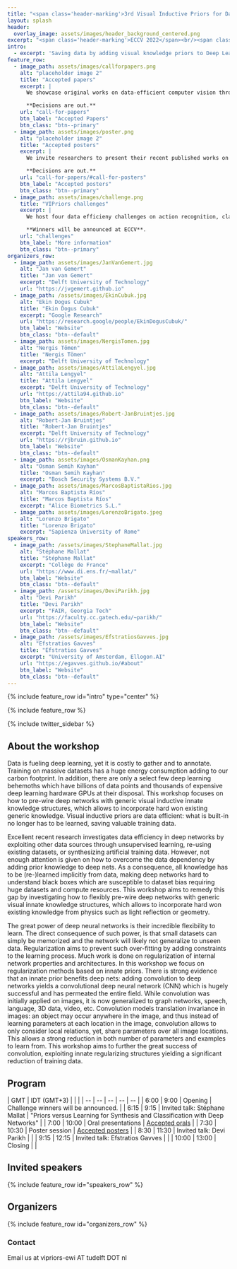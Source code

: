 ```yaml
---
title: "<span class='header-marking'>3rd Visual Inductive Priors for Data-Efficient Deep Learning Workshop</span>"
layout: splash
header:
  overlay_image: assets/images/header_background_centered.png
excerpt: "<span class='header-marking'>ECCV 2022</span><br/><span class='header-marking'>Monday October 24th 2022, 9:00 -  13:00</span><br /><span class='header-marking'>David Intercontinental Hotel, Grand Ballroom D</span>"
intro:
  - excerpt: 'Saving data by adding visual knowledge priors to Deep Learning.'
feature_row:
  - image_path: assets/images/callforpapers.png
    alt: "placeholder image 2"
    title: "Accepted papers"
    excerpt: |
      We showcase original works on data-efficient computer vision through live oral talks and a poster session.

      **Decisions are out.**
    url: "call-for-papers"
    btn_label: "Accepted Papers"
    btn_class: "btn--primary"
  - image_path: assets/images/poster.png
    alt: "placeholder image 2"
    title: "Accepted posters"
    excerpt: |
      We invite researchers to present their recent published works on data-efficient computer vision as a poster.

      **Decisions are out.**
    url: "call-for-papers/#call-for-posters"
    btn_label: "Accepted posters"
    btn_class: "btn--primary"
  - image_path: assets/images/challenge.png
    title: "VIPriors challenges"
    excerpt: |
      We host four data efficieny challenges on action recognition, classification, detection and segmentation.

      **Winners will be announced at ECCV**.
    url: "challenges"
    btn_label: "More information"
    btn_class: "btn--primary"
organizers_row:
  - image_path: assets/images/JanVanGemert.jpg
    alt: "Jan van Gemert"
    title: "Jan van Gemert"
    excerpt: "Delft University of Technology"
    url: "https://jvgemert.github.io"
  - image_path: /assets/images/EkinCubuk.jpg
    alt: "Ekin Dogus Cubuk"
    title: "Ekin Dogus Cubuk"
    excerpt: "Google Research"
    url: "https://research.google/people/EkinDogusCubuk/"
    btn_label: "Website"
    btn_class: "btn--default"
  - image_path: assets/images/NergisTomen.jpg
    alt: "Nergis Tömen"
    title: "Nergis Tömen"
    excerpt: "Delft University of Technology"
  - image_path: assets/images/AttilaLengyel.jpg
    alt: "Attila Lengyel"
    title: "Attila Lengyel"
    excerpt: "Delft University of Technology"
    url: "https://attila94.github.io"
    btn_label: "Website"
    btn_class: "btn--default"
  - image_path: assets/images/Robert-JanBruintjes.jpg
    alt: "Robert-Jan Bruintjes"
    title: "Robert-Jan Bruintjes"
    excerpt: "Delft University of Technology"
    url: "https://rjbruin.github.io"
    btn_label: "Website"
    btn_class: "btn--default"
  - image_path: assets/images/OsmanKayhan.png
    alt: "Osman Semih Kayhan"
    title: "Osman Semih Kayhan"
    excerpt: "Bosch Security Systems B.V."
  - image_path: assets/images/MarcosBaptistaRios.jpg
    alt: "Marcos Baptista Ríos"
    title: "Marcos Baptista Ríos"
    excerpt: "Alice Biometrics S.L."
  - image_path: assets/images/LorenzoBrigato.jpeg
    alt: "Lorenzo Brigato"
    title: "Lorenzo Brigato"
    excerpt: "Sapienza University of Rome"
speakers_row:
  - image_path: /assets/images/StephaneMallat.jpg
    alt: "Stéphane Mallat"
    title: "Stéphane Mallat"
    excerpt: "Collège de France"
    url: "https://www.di.ens.fr/~mallat/"
    btn_label: "Website"
    btn_class: "btn--default"
  - image_path: /assets/images/DeviParikh.jpg
    alt: "Devi Parikh"
    title: "Devi Parikh"
    excerpt: "FAIR, Georgia Tech"
    url: "https://faculty.cc.gatech.edu/~parikh/"
    btn_label: "Website"
    btn_class: "btn--default"
  - image_path: /assets/images/EfstratiosGavves.jpg
    alt: "Efstratios Gavves"
    title: "Efstratios Gavves"
    excerpt: "University of Amsterdam, Ellogon.AI"
    url: "https://egavves.github.io/#about"
    btn_label: "Website"
    btn_class: "btn--default"
---
```


{% include feature_row id="intro" type="center" %}

{% include feature_row %}

{% include twitter_sidebar %}

## About the workshop

Data is fueling deep learning, yet it is costly to gather and to annotate. Training on massive datasets has a huge energy consumption adding to our carbon footprint. In addition, there are only a select few deep learning behemoths which have billions of data points and thousands of expensive deep learning hardware GPUs at their disposal. This workshop focuses on how to pre-wire deep networks with generic visual inductive innate knowledge structures, which allows to incorporate hard won existing generic knowledge. Visual inductive priors are data efficient: what is built-in no longer has to be learned, saving valuable training data.

Excellent recent research investigates data efficiency in deep networks by exploiting other data sources through unsupervised learning, re-using existing datasets, or synthesizing artificial training data. However, not enough attention is given on how to overcome the data dependency by adding prior knowledge to deep nets.  As a consequence, all knowledge has to be (re-)learned implicitly from data, making deep networks hard to understand black boxes which are susceptible to dataset bias requiring huge datasets and compute resources.  This workshop aims to remedy this gap by investigating how to flexibly pre-wire deep networks with generic visual innate knowledge structures, which allows to incorporate hard won existing  knowledge from physics such as light reflection or geometry.

The great power of deep neural networks is their incredible flexibility to learn. The direct consequence of such power, is that small datasets can simply be memorized and the network will likely not generalize to unseen data. Regularization aims to prevent such over-fitting by adding constraints to the learning process. Much work is done on regularization of internal network properties and architectures. In this workshop we focus on regularization methods based on innate priors. There is strong evidence that an innate prior benefits deep nets: adding convolution to deep networks yields a convolutional deep neural network (CNN) which is hugely successful and has permeated the entire field. While convolution was initially applied on images, it is now generalized to graph networks, speech, language,  3D data, video, etc. Convolution models translation invariance in images: an object may occur anywhere in the image, and thus instead of learning parameters at each location in the image, convolution allows to only consider local relations, yet, share parameters over all image locations. This allows a strong reduction in both number of parameters and examples to learn from. This workshop aims to further the great success of convolution, exploiting innate regularizing structures yielding a significant reduction of training data.

<!-- _This workshop is organized in collaboration with [**SynergySports**](https://synergysports.com/). SynergySports is co-organizing [the VIPriors 2021 challenges](challenges). Head over to the challenges page to find out more!_ -->

## Program

| GMT | IDT (GMT+3) | | |
| -- | -- | -- | -- | -- |
| 6:00 | 9:00 | Opening | Challenge winners will be announced. |
| 6:15 | 9:15 | Invited talk: Stéphane Mallat | "Priors versus Learning for Synthesis and Classification with Deep Networks" |
| 7:00 | 10:00 | Oral presentations | [Accepted orals](call-for-papers/#orals) |
| 7:30 | 10:30 | Poster session | [Accepted posters](call-for-papers/#posters) |
| 8:30 | 11:30 | Invited talk: Devi Parikh | |
| 9:15 | 12:15 | Invited talk: Efstratios Gavves | |
| 10:00 | 13:00 | Closing | |

## Invited speakers

<!-- _Speakers are TBA._ -->

{% include feature_row id="speakers_row" %}

## Organizers

{% include feature_row id="organizers_row" %}

### Contact

Email us at vipriors-ewi AT tudelft DOT nl
